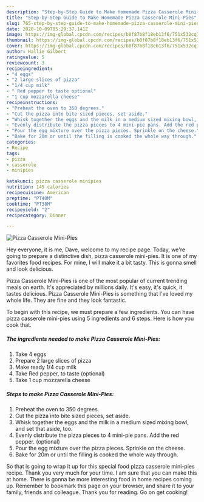 ```yaml
---
description: "Step-by-Step Guide to Make Homemade Pizza Casserole Mini-Pies"
title: "Step-by-Step Guide to Make Homemade Pizza Casserole Mini-Pies"
slug: 765-step-by-step-guide-to-make-homemade-pizza-casserole-mini-pies
date: 2020-10-09T05:29:37.141Z
image: https://img-global.cpcdn.com/recipes/b0f87b8f18eb13f6/751x532cq70/pizza-casserole-mini-pies-recipe-main-photo.jpg
thumbnail: https://img-global.cpcdn.com/recipes/b0f87b8f18eb13f6/751x532cq70/pizza-casserole-mini-pies-recipe-main-photo.jpg
cover: https://img-global.cpcdn.com/recipes/b0f87b8f18eb13f6/751x532cq70/pizza-casserole-mini-pies-recipe-main-photo.jpg
author: Hallie Gilbert
ratingvalue: 5
reviewcount: 3
recipeingredient:
- "4 eggs"
- "2 large slices of pizza"
- "1/4 cup milk"
- " Red pepper to taste optional"
- "1 cup mozzarella cheese"
recipeinstructions:
- "Preheat the oven to 350 degrees."
- "Cut the pizza into bite sized pieces, set aside."
- "Whisk together the eggs and the milk in a medium sized mixing bowl, and set that aside, too."
- "Evenly distribute the pizza pieces to 4 mini-pie pans. Add the red pepper. (optional)"
- "Pour the egg mixture over the pizza pieces. Sprinkle on the cheese."
- "Bake for 20m or until the filling is cooked the whole way through."
categories:
- Recipe
tags:
- pizza
- casserole
- minipies

katakunci: pizza casserole minipies 
nutrition: 145 calories
recipecuisine: American
preptime: "PT40M"
cooktime: "PT38M"
recipeyield: "2"
recipecategory: Dinner

---
```



![Pizza Casserole Mini-Pies](https://img-global.cpcdn.com/recipes/b0f87b8f18eb13f6/751x532cq70/pizza-casserole-mini-pies-recipe-main-photo.jpg)

Hey everyone, it is me, Dave, welcome to my recipe page. Today, we're going to prepare a distinctive dish, pizza casserole mini-pies. It is one of my favorites food recipes. For mine, I will make it a bit tasty. This is gonna smell and look delicious.



Pizza Casserole Mini-Pies is one of the most popular of current trending meals on earth. It's appreciated by millions daily. It's easy, it's quick, it tastes delicious. Pizza Casserole Mini-Pies is something that I've loved my whole life. They are fine and they look fantastic.


To begin with this recipe, we must prepare a few ingredients. You can have pizza casserole mini-pies using 5 ingredients and 6 steps. Here is how you cook that.

<!--inarticleads1-->

##### The ingredients needed to make Pizza Casserole Mini-Pies:

1. Take 4 eggs
1. Prepare 2 large slices of pizza
1. Make ready 1/4 cup milk
1. Take  Red pepper, to taste (optional)
1. Take 1 cup mozzarella cheese




<!--inarticleads2-->

##### Steps to make Pizza Casserole Mini-Pies:

1. Preheat the oven to 350 degrees.
1. Cut the pizza into bite sized pieces, set aside.
1. Whisk together the eggs and the milk in a medium sized mixing bowl, and set that aside, too.
1. Evenly distribute the pizza pieces to 4 mini-pie pans. Add the red pepper. (optional)
1. Pour the egg mixture over the pizza pieces. Sprinkle on the cheese.
1. Bake for 20m or until the filling is cooked the whole way through.




So that is going to wrap it up for this special food pizza casserole mini-pies recipe. Thank you very much for your time. I am sure that you can make this at home. There is gonna be more interesting food in home recipes coming up. Remember to bookmark this page on your browser, and share it to your family, friends and colleague. Thank you for reading. Go on get cooking!

